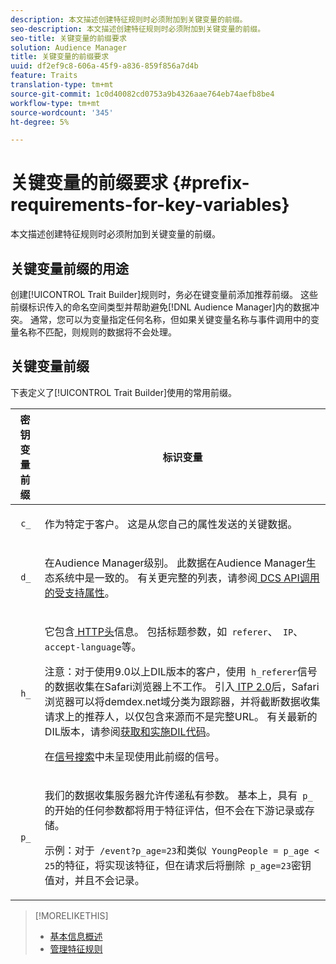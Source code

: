 ```yaml
---
description: 本文描述创建特征规则时必须附加到关键变量的前缀。
seo-description: 本文描述创建特征规则时必须附加到关键变量的前缀。
seo-title: 关键变量的前缀要求
solution: Audience Manager
title: 关键变量的前缀要求
uuid: df2ef9c8-606a-45f9-a836-859f856a7d4b
feature: Traits
translation-type: tm+mt
source-git-commit: 1c0d40082cd0753a9b4326aae764eb74aefb8be4
workflow-type: tm+mt
source-wordcount: '345'
ht-degree: 5%

---
```



# 关键变量的前缀要求 {#prefix-requirements-for-key-variables}

本文描述创建特征规则时必须附加到关键变量的前缀。

<!-- r_tb_variable_prefixes.xml -->

## 关键变量前缀的用途

创建[!UICONTROL Trait Builder]规则时，务必在键变量前添加推荐前缀。 这些前缀标识传入的命名空间类型并帮助避免[!DNL Audience Manager]内的数据冲突。 通常，您可以为变量指定任何名称，但如果关键变量名称与事件调用中的变量名称不匹配，则规则的数据将不会处理。

## 关键变量前缀

下表定义了[!UICONTROL Trait Builder]使用的常用前缀。

<table id="table_CFEFA1DBDF904736B6EA2640B7AD26E5"> 
 <thead> 
  <tr> 
   <th colname="col1" class="entry"> 密钥变量前缀 </th> 
   <th colname="col2" class="entry"> 标识变量 </th> 
  </tr>
 </thead>
 <tbody> 
  <tr> 
   <td colname="col1"><code> c_</code> </td> 
   <td colname="col2"> <p>作为特定于客户。 这是从您自己的属性发送的关键数据。 </p> </td> 
  </tr> 
  <tr> 
   <td colname="col1"><code> d_</code> </td> 
   <td colname="col2"> <p>在<span class="keyword">Audience Manager</span>级别。 此数据在<span class="keyword">Audience Manager</span>生态系统中是一致的。 有关更完整的列表，请参阅<a href="../../api/dcs-intro/dcs-api-reference/dcs-keys.md"> DCS API调用的受支持属性</a>。</p> </td> 
  </tr>
  <tr> 
   <td colname="col1"><code> h_</code> </td> 
   <td colname="col2"> <p>它包含<a href="https://en.wikipedia.org/wiki/List_of_HTTP_header_fields" scope="external" format="html"> HTTP头</a>信息。 包括标题参数，如<code> referer</code>、<code> IP</code>、<code> accept-language</code>等。 </p> <p> <p>注意：对于使用9.0以上DIL版本的客户，使用<code> h_referer</code>信号的数据收集在Safari浏览器上不工作。 引入<a href="https://webkit.org/blog/8311/intelligent-tracking-prevention-2-0/" format="https" scope="external"> ITP 2.0</a>后，Safari浏览器可以将demdex.net域分类为跟踪器，并将截断数据收集请求上的推荐人，以仅包含来源而不是完整URL。 有关最新的DIL版本，请参阅<a href="../../dil/dil-overview.md#get-implement-dil-code">获取和实施DIL代码</a>。<p>在<a href="../data-explorer/data-explorer-signals-search/data-explorer-signals-search.md">信号搜索</a>中未呈现使用此前缀的信号。</p></p> </p> </td> 
  </tr> 
  <tr> 
   <td colname="col1"><code> p_</code> </td> 
   <td colname="col2"> <p>我们的<span class="wintitle">数据收集服务器</span>允许传递私有参数。 基本上，具有<code> p_</code>的开始的任何参数都将用于特征评估，但不会在下游记录或存储。 </p> <p>示例：对于<code> /event?p_age=23</code>和类似<code> YoungPeople = p_age &lt; 25</code>的特征，将实现该特征，但在请求后将删除<code> p_age=23</code>密钥值对，并且不会记录。 </p> </td> 
  </tr> 
 </tbody> 
</table>

>[!MORELIKETHIS]
>
>* [基本信息概述](../../features/traits/create-onboarded-rule-based-traits.md)
>* [管理特征规则](../../features/traits/manage-trait-rules.md#managing-trait-rules)

